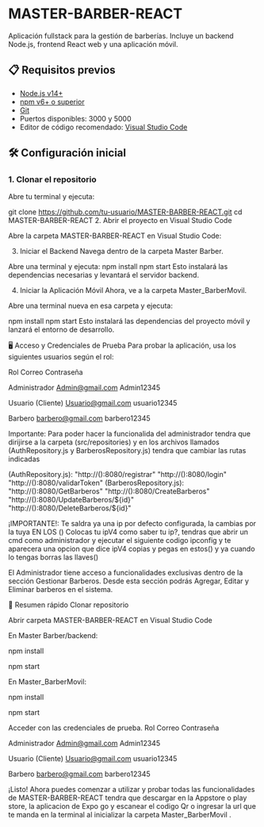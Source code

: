 # MASTER-BARBER-REACT

Aplicación fullstack para la gestión de barberías. Incluye un backend Node.js, frontend React web y una aplicación móvil.

## 📋 Requisitos previos

- [Node.js v14+](https://nodejs.org/)
- [npm v6+ o superior](https://www.npmjs.com/)
- [Git](https://git-scm.com/)
- Puertos disponibles: 3000 y 5000
- Editor de código recomendado: [Visual Studio Code](https://code.visualstudio.com/)

## 🛠️ Configuración inicial

### 1. Clonar el repositorio

Abre tu terminal y ejecuta:

git clone https://github.com/tu-usuario/MASTER-BARBER-REACT.git
cd MASTER-BARBER-REACT
2. Abrir el proyecto en Visual Studio Code

Abre la carpeta MASTER-BARBER-REACT en Visual Studio Code:

3. Iniciar el Backend
Navega dentro de la carpeta Master Barber.

Abre una terminal y ejecuta:
npm install
npm start
Esto instalará las dependencias necesarias y levantará el servidor backend.

4. Iniciar la Aplicación Móvil
Ahora, ve a la carpeta Master_BarberMovil.

Abre una terminal nueva en esa carpeta y ejecuta:

npm install
npm start
Esto instalará las dependencias del proyecto móvil y lanzará el entorno de desarrollo.

🖥️ Acceso y Credenciales de Prueba
Para probar la aplicación, usa los siguientes usuarios según el rol:


Rol	Correo	Contraseña

Administrador	Admin@gmail.com	Admin12345

Usuario (Cliente)	Usuario@gmail.com	usuario12345

Barbero	barbero@gmail.com	barbero12345

Importante:
Para poder hacer la funcionalida del administrador tendra que dirijirse a la carpeta (src/repositories) y en los archivos llamados (AuthRepository.js y BarberosRepository.js) tendra que cambiar las rutas indicadas

(AuthRepository.js):
"http://():8080/registrar"
"http://():8080/login"
"http://():8080/validarToken"
(BarberosRepository.js):
"http://():8080/GetBarberos"
"http://():8080/CreateBarberos"
"http://():8080/UpdateBarberos/${id}"
"http://():8080/DeleteBarberos/${id}"

¡IMPORTANTE!:
Te saldra ya una ip por defecto configurada, la cambias por la tuya 
EN LOS () Colocas tu ipV4
como saber tu ip?, tendras que abrir un cmd como administrador y ejecutar el siguiente codigo ipconfig y te aparecera una opcion que dice ipV4 copias y pegas en estos() y ya cuando lo tengas borras las llaves()


El Administrador tiene acceso a funcionalidades exclusivas dentro de la sección Gestionar Barberos.
Desde esta sección podrás Agregar, Editar y Eliminar barberos en el sistema.

🚀 Resumen rápido
Clonar repositorio

Abrir carpeta MASTER-BARBER-REACT en Visual Studio Code

En Master Barber/backend:

npm install

npm start

En Master_BarberMovil:

npm install

npm start

Acceder con las credenciales de prueba.
Rol	Correo	Contraseña

Administrador	Admin@gmail.com	Admin12345

Usuario (Cliente)	Usuario@gmail.com	usuario12345

Barbero	barbero@gmail.com	barbero12345

¡Listo! Ahora puedes comenzar a utilizar y probar todas las funcionalidades de MASTER-BARBER-REACT tendra que descargar en la Appstore o play store, la aplicacion de Expo go y escanear el codigo Qr o ingresar la url que te manda en la terminal al inicializar la carpeta Master_BarberMovil .
